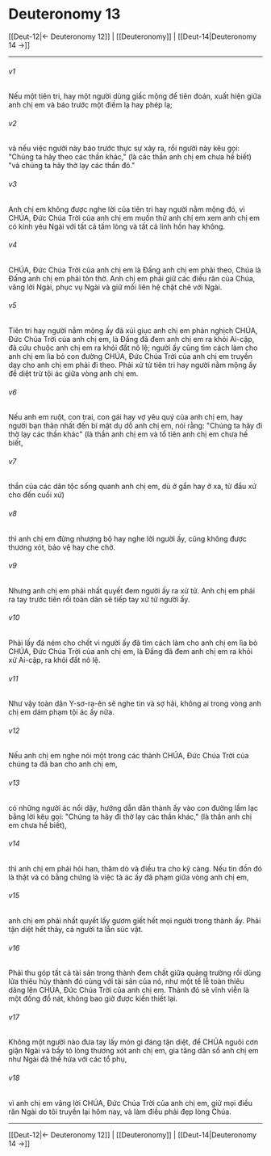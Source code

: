 # Deuteronomy 13

[[Deut-12|← Deuteronomy 12]] | [[Deuteronomy]] | [[Deut-14|Deuteronomy 14 →]]
***



###### v1 
Nếu một tiên tri, hay một người dùng giấc mộng để tiên đoán, xuất hiện giữa anh chị em và báo trước một điềm lạ hay phép lạ; 

###### v2 
và nếu việc người này báo trước thực sự xảy ra, rồi người này kêu gọi: "Chúng ta hãy theo các thần khác," (là các thần anh chị em chưa hề biết) "và chúng ta hãy thờ lạy các thần đó." 

###### v3 
Anh chị em không được nghe lời của tiên tri hay người nằm mộng đó, vì CHÚA, Đức Chúa Trời của anh chị em muốn thử anh chị em xem anh chị em có kính yêu Ngài với tất cả tấm lòng và tất cả linh hồn hay không. 

###### v4 
CHÚA, Đức Chúa Trời của anh chị em là Đấng anh chị em phải theo, Chúa là Đấng anh chị em phải tôn thờ. Anh chị em phải giữ các điều răn của Chúa, vâng lời Ngài, phục vụ Ngài và giữ mối liên hệ chặt chẽ với Ngài. 

###### v5 
Tiên tri hay người nằm mộng ấy đã xúi giục anh chị em phản nghịch CHÚA, Đức Chúa Trời của anh chị em, là Đấng đã đem anh chị em ra khỏi Ai-cập, đã cứu chuộc anh chị em ra khỏi đất nô lệ; người ấy cũng tìm cách làm cho anh chị em lìa bỏ con đường CHÚA, Đức Chúa Trời của anh chị em truyền dạy cho anh chị em phải đi theo. Phải xử tử tiên tri hay người nằm mộng ấy để diệt trừ tội ác giữa vòng anh chị em. 

###### v6 
Nếu anh em ruột, con trai, con gái hay vợ yêu quý của anh chị em, hay người bạn thân nhất đến bí mật dụ dỗ anh chị em, nói rằng: "Chúng ta hãy đi thờ lạy các thần khác" (là thần anh chị em và tổ tiên anh chị em chưa hề biết, 

###### v7 
thần của các dân tộc sống quanh anh chị em, dù ở gần hay ở xa, từ đầu xứ cho đến cuối xứ) 

###### v8 
thì anh chị em đừng nhượng bộ hay nghe lời người ấy, cũng không được thương xót, bảo vệ hay che chở. 

###### v9 
Nhưng anh chị em phải nhất quyết đem người ấy ra xử tử. Anh chị em phải ra tay trước tiên rồi toàn dân sẽ tiếp tay xử tử người ấy. 

###### v10 
Phải lấy đá ném cho chết vì người ấy đã tìm cách làm cho anh chị em lìa bỏ CHÚA, Đức Chúa Trời của anh chị em, là Đấng đã đem anh chị em ra khỏi xứ Ai-cập, ra khỏi đất nô lệ. 

###### v11 
Như vậy toàn dân Y-sơ-ra-ên sẽ nghe tin và sợ hãi, không ai trong vòng anh chị em dám phạm tội ác ấy nữa. 

###### v12 
Nếu anh chị em nghe nói một trong các thành CHÚA, Đức Chúa Trời của chúng ta đã ban cho anh chị em, 

###### v13 
có những người ác nổi dậy, hướng dẫn dân thành ấy vào con đường lầm lạc bằng lời kêu gọi: "Chúng ta hãy đi thờ lạy các thần khác," (là thần anh chị em chưa hề biết), 

###### v14 
thì anh chị em phải hỏi han, thăm dò và điều tra cho kỹ càng. Nếu tin đồn đó là thật và có bằng chứng là việc tà ác ấy đã phạm giữa vòng anh chị em, 

###### v15 
anh chị em phải nhất quyết lấy gươm giết hết mọi người trong thành ấy. Phải tận diệt hết thảy, cả người ta lẫn súc vật. 

###### v16 
Phải thu góp tất cả tài sản trong thành đem chất giữa quảng trường rồi dùng lửa thiêu hủy thành đó cùng với tài sản của nó, như một tế lễ toàn thiêu dâng lên CHÚA, Đức Chúa Trời của anh chị em. Thành đó sẽ vĩnh viễn là một đống đổ nát, không bao giờ được kiến thiết lại. 

###### v17 
Không một người nào đưa tay lấy món gì đáng tận diệt, để CHÚA nguôi cơn giận Ngài và bầy tỏ lòng thương xót anh chị em, gia tăng dân số anh chị em như Ngài đã thề hứa với các tổ phụ, 

###### v18 
vì anh chị em vâng lời CHÚA, Đức Chúa Trời của anh chị em, giữ mọi điều răn Ngài do tôi truyền lại hôm nay, và làm điều phải đẹp lòng Chúa.

***
[[Deut-12|← Deuteronomy 12]] | [[Deuteronomy]] | [[Deut-14|Deuteronomy 14 →]]
